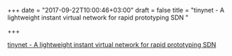 +++
date = "2017-09-22T10:00:46+03:00"
draft = false
title = "tinynet - A lightweight instant virtual network for rapid prototyping SDN "

+++

<p><a href="https://github.com/john-lin/tinynet">tinynet - A lightweight instant virtual network for rapid prototyping SDN </a></p>
